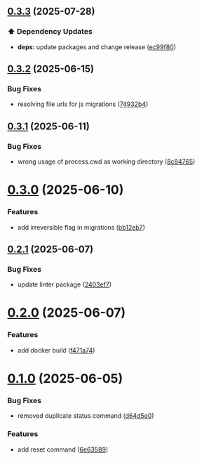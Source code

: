 ## [0.3.3](https://github.com/Paratco/goose-js/compare/0.3.2...0.3.3) (2025-07-28)

### ⬆️ Dependency Updates

* **deps:** update packages and change release ([ec99f80](https://github.com/Paratco/goose-js/commit/ec99f807c33a0d308204b642eee20d88f919d726))

## [0.3.2](https://github.com/Paratco/goose-js/compare/0.3.1...0.3.2) (2025-06-15)


### Bug Fixes

* resolving file urls for js migrations ([74932b4](https://github.com/Paratco/goose-js/commit/74932b4c42aa7169364e1a8e2e063c7e5db6aa7a))

## [0.3.1](https://github.com/Paratco/goose-js/compare/0.3.0...0.3.1) (2025-06-11)


### Bug Fixes

* wrong usage of process.cwd as working directory ([8c84765](https://github.com/Paratco/goose-js/commit/8c8476518514774fd2d438868a5c2bf6e1d602c6))

# [0.3.0](https://github.com/Paratco/goose-js/compare/0.2.1...0.3.0) (2025-06-10)


### Features

* add irreversible flag in migrations ([bb12eb7](https://github.com/Paratco/goose-js/commit/bb12eb7f5cc4743e937192ca7fd31a121a6909ff))

## [0.2.1](https://github.com/Paratco/goose-js/compare/0.2.0...0.2.1) (2025-06-07)


### Bug Fixes

* update linter package ([2403ef7](https://github.com/Paratco/goose-js/commit/2403ef77d87b2e152d924e254cce8d36252dffe0))

# [0.2.0](https://github.com/Paratco/goose-js/compare/0.1.0...0.2.0) (2025-06-07)


### Features

* add docker build ([f471a74](https://github.com/Paratco/goose-js/commit/f471a7405ddfc7c12250cb56b64095c07f6cf3f9))

# [0.1.0](https://github.com/Paratco/goose-js/compare/0.0.1...0.1.0) (2025-06-05)


### Bug Fixes

* removed duplicate status command ([d64d5e0](https://github.com/Paratco/goose-js/commit/d64d5e07b1ceefb5fa09a9b89aa3483104712a44))


### Features

* add reset command ([6e63589](https://github.com/Paratco/goose-js/commit/6e635898b5cd971a320d13771219996923e9a416))
